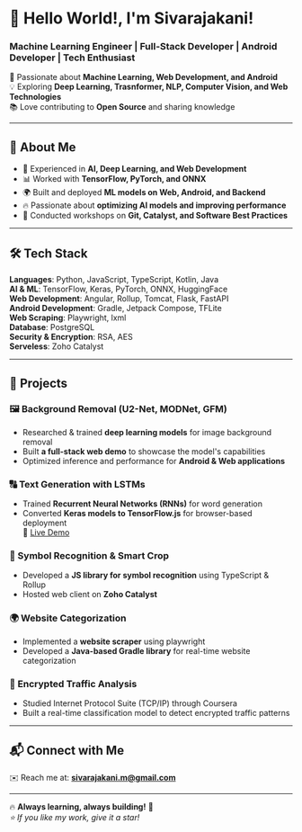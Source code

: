 # **👋 Hello World!, I'm Sivarajakani!**  
### **Machine Learning Engineer | Full-Stack Developer | Android Developer | Tech Enthusiast**  

🔬 Passionate about **Machine Learning, Web Development, and Android**  
💡 Exploring **Deep Learning, Trasnformer, NLP, Computer Vision, and Web Technologies**  
📚 Love contributing to **Open Source** and sharing knowledge  

---

## **🌟 About Me**  
- 🧠 Experienced in **AI, Deep Learning, and Web Development**  
- 📊 Worked with **TensorFlow, PyTorch, and ONNX**  
- 🌍 Built and deployed **ML models on Web, Android, and Backend**  
- 🔥 Passionate about **optimizing AI models and improving performance**  
- 📢 Conducted workshops on **Git, Catalyst, and Software Best Practices**  

---

## **🛠️ Tech Stack**  
**Languages**: Python, JavaScript, TypeScript, Kotlin, Java  
**AI & ML**: TensorFlow, Keras, PyTorch, ONNX, HuggingFace  
**Web Development**: Angular, Rollup, Tomcat, Flask, FastAPI  
**Android Development**: Gradle, Jetpack Compose, TFLite  
**Web Scraping**: Playwright, lxml  
**Database**: PostgreSQL  
**Security & Encryption**: RSA, AES  
**Serveless**: Zoho Catalyst  

---

## **🚀 Projects**  

### **🖼️ Background Removal (U2-Net, MODNet, GFM)**  
- Researched & trained **deep learning models** for image background removal  
- Built **a full-stack web demo** to showcase the model's capabilities  
- Optimized inference and performance for **Android & Web applications**  

### **🔠 Text Generation with LSTMs**  
- Trained **Recurrent Neural Networks (RNNs)** for word generation  
- Converted **Keras models to TensorFlow.js** for browser-based deployment  
🔗 [Live Demo](https://textgenerationmodel-719932635.development.catalystserverless.com/app/)  

### **📸 Symbol Recognition & Smart Crop**  
- Developed a **JS library for symbol recognition** using TypeScript & Rollup  
- Hosted web client on **Zoho Catalyst**

### **🌍 Website Categorization**  
- Implemented a **website scraper** using playwright  
- Developed a **Java-based Gradle library** for real-time website categorization

### **🔐 Encrypted Traffic Analysis**
- Studied Internet Protocol Suite (TCP/IP) through Coursera
- Built a real-time classification model to detect encrypted traffic patterns

---

## **📬 Connect with Me**  
✉️ Reach me at: **sivarajakani.m@gmail.com**  

---

🔥 **Always learning, always building!** 🚀  
_⭐ If you like my work, give it a star!_  

